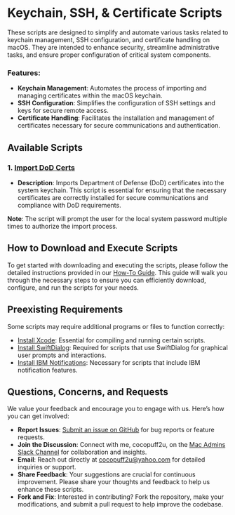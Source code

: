 # Keychain, SSH, & Certificate Scripts

These scripts are designed to simplify and automate various tasks related to keychain management, SSH configuration, and certificate handling on macOS. They are intended to enhance security, streamline administrative tasks, and ensure proper configuration of critical system components.

### Features:
- **Keychain Management**: Automates the process of importing and managing certificates within the macOS keychain.
- **SSH Configuration**: Simplifies the configuration of SSH settings and keys for secure remote access.
- **Certificate Handling**: Facilitates the installation and management of certificates necessary for secure communications and authentication.

## Available Scripts

### 1. [Import DoD Certs](https://github.com/cocopuff2u/MacOS_Admin_Scripts/blob/main/Keychain_SSH_Certificates_Scripts/Import_DoD_Certs.sh)
- **Description**: Imports Department of Defense (DoD) certificates into the system keychain. This script is essential for ensuring that the necessary certificates are correctly installed for secure communications and compliance with DoD requirements.

**Note**: The script will prompt the user for the local system password multiple times to authorize the import process.

## How to Download and Execute Scripts

To get started with downloading and executing the scripts, please follow the detailed instructions provided in our [How-To Guide](https://github.com/cocopuff2u/MacOS_Admin_Scripts/blob/main/How_To_Guide/README.md). This guide will walk you through the necessary steps to ensure you can efficiently download, configure, and run the scripts for your needs.

## Preexisting Requirements

Some scripts may require additional programs or files to function correctly:

- [Install Xcode](https://developer.apple.com/documentation/safari-developer-tools/installing-xcode-and-simulators): Essential for compiling and running certain scripts.
- [Install SwiftDialog](https://github.com/swiftDialog/swiftDialog): Required for scripts that use SwiftDialog for graphical user prompts and interactions.
- [Install IBM Notifications](https://github.com/IBM/mac-ibm-notifications): Necessary for scripts that include IBM notification features.

## Questions, Concerns, and Requests

We value your feedback and encourage you to engage with us. Here’s how you can get involved:

- **Report Issues**: [Submit an issue on GitHub](https://github.com/cocopuff2u/MacOS_Admin_Scripts/issues) for bug reports or feature requests.
- **Join the Discussion**: Connect with me, cocopuff2u, on the [Mac Admins Slack Channel](https://join.slack.com/t/macadmins/shared_invite/zt-2o5811yhx-q5MNLrFG1VoHRusXLgZwsw) for collaboration and insights.
- **Email**: Reach out directly at [cocopuff2u@yahoo.com](mailto:cocopuff2u@yahoo.com) for detailed inquiries or support.
- **Share Feedback**: Your suggestions are crucial for continuous improvement. Please share your thoughts and feedback to help us enhance these scripts.
- **Fork and Fix**: Interested in contributing? Fork the repository, make your modifications, and submit a pull request to help improve the codebase.
